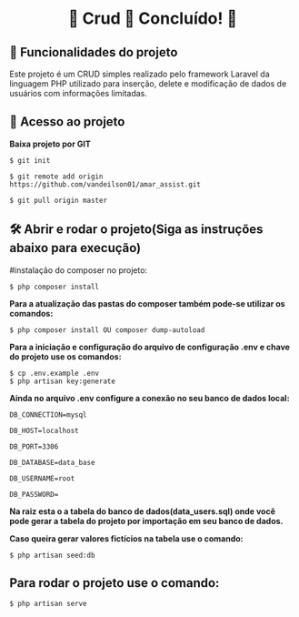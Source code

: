 <h1 align="center"> 
	🚧  Crud 🚀 Concluído!  🚧
</h1>


## :hammer: Funcionalidades do projeto

 Este projeto é um CRUD simples realizado pelo framework Laravel da linguagem PHP utilizado para inserção, delete e modificação de dados de usuários com informações limitadas.


## 📁 Acesso ao projeto

**Baixa projeto por GIT**

```
$ git init

$ git remote add origin https://github.com/vandeilson01/amar_assist.git

$ git pull origin master
```

## 🛠️ Abrir e rodar o projeto(Siga as instruções abaixo para execução)



#instalação do composer no projeto:

```
$ php composer install
```


**Para a atualização das pastas do composer também pode-se utilizar os comandos:**

```
$ php composer install OU composer dump-autoload
```

**Para a iniciação e configuração do arquivo de configuração .env e chave do projeto use os comandos:**

```
$ cp .env.example .env
$ php artisan key:generate
```


**Ainda no arquivo .env configure a conexão no seu banco de dados local:**

```
DB_CONNECTION=mysql

DB_HOST=localhost

DB_PORT=3306

DB_DATABASE=data_base

DB_USERNAME=root

DB_PASSWORD=
```


**Na raiz esta o a tabela do banco de dados(data_users.sql) onde você pode gerar a tabela do projeto por importação em seu banco de dados.**


**Caso queira gerar valores fictícios na tabela use o comando:**


```
$ php artisan seed:db
```

<h2> 
  Para rodar o projeto use o comando:
</h2>

```
$ php artisan serve
```




